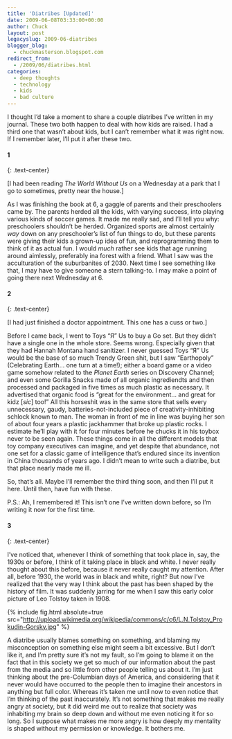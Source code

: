 ```yaml
---
title: 'Diatribes [Updated]'
date: 2009-06-08T03:33:00+00:00
author: Chuck
layout: post
legacyslug: 2009-06-diatribes
blogger_blog:
  - chuckmasterson.blogspot.com
redirect_from:
  - /2009/06/diatribes.html
categories:
  - deep thoughts
  - technology
  - kids
  - bad culture 
---
```


I thought I’d take a moment to share a couple diatribes I’ve written in my
journal. These two both happen to deal with how kids are raised. I had a third
one that wasn’t about kids, but I can’t remember what it was right now. If I
remember later, I’ll put it after these two.  

#### 1 
{: .text-center}

[I had been reading *The World Without Us* on a Wednesday at a park that I go
to sometimes, pretty near the house.] 

As I was finishing the book at 6, a gaggle of parents and their
preschoolers came by. The parents herded all the kids, with varying success,
into playing various kinds of soccer games. It made me really sad, and I’ll
tell you why: preschoolers shouldn’t be herded. Organized sports are almost
certainly *way* down on any preschooler’s list of fun things to do, but these
parents were giving their kids a grown-up idea of fun, and reprogramming them
to think of it as actual fun. I would *much* rather see kids that age running
around aimlessly, preferably ina forest with a friend. What I saw was the
acculturation of the suburbanites of 2030. Next time I see something like that,
I may have to give someone a stern talking-to. I may make a point of going
there next Wednesday at 6.

#### 2 
{: .text-center}


[I had just finished a doctor appointment. This one has a cuss or two.]

Before I came back, I went to Toys “Я” Us to buy a Go set. But they didn’t
have a single one in the whole store. Seems wrong. Especially given that they
had Hannah Montana hand sanitizer. I never guessed Toys “Я” Us would be the
base of so much Trendy Green shit, but I saw “Earthopoly” (Celebrating Earth…
one turn at a time!); either a board game or a video game somehow related to
the *Planet Earth* series on Discovery Channel; and even some Gorilla Snacks
made of all organic ingrediendts and then processed and packaged in five times
as much plastic as necessary. It advertised that organic food is “great for the
environment… and great for kidz [*sic*] too!” All this horseshit was in the
same store that sells every unnecessary, gaudy, batteries-not-included piece of
creativity-inhibiting schlock known to man. The woman in front of me in line
was buying her son of about four years a plastic jackhammer that broke up
plastic rocks. I estimate he’ll play with it for four minutes before he chucks
it in his toybox never to be seen again. These things come in all the different
models that toy company executives can imagine, and yet despite that abundance,
not one set for a classic game of intelligence that’s endured since its
invention in China thousands of years ago. I didn’t mean to write such a
diatribe, but that place nearly made me ill.

So, that’s all. Maybe I’ll remember the third thing soon, and then I’ll put it
here. Until then, have fun with these.

P.S.: Ah, I remembered it! This isn’t one I’ve written down before, so I’m
writing it now for the first time.

#### 3 
{: .text-center}

I’ve noticed that, whenever I think of something that took place in, say, the
1930s or before, I think of it taking place in black and white. I never really
thought about this before, because it never really caught my attention. After
all, before 1930, the world was in black and white, right? But now I’ve
realized that the very way I think about the past has been shaped by the
history of film. It was suddenly jarring for me when I saw this early color
picture of Leo Tolstoy taken in 1908.

{% include fig.html absolute=true
src="http://upload.wikimedia.org/wikipedia/commons/c/c6/L.N.Tolstoy_Prokudin-Gorsky.jpg"
%}

A diatribe usually blames something on something, and blaming my misconception
on something else might seem a bit excessive. But I don’t like it, and I’m
pretty sure it’s not my fault, so I’m going to blame it on the fact that in
this society we get so much of our information about the past from the media
and so little from other people telling us about it. I’m just thinking about
the pre-Columbian days of America, and considering that it never would have
occurred to the people then to imagine their ancestors in anything but full
color. Whereas it’s taken me until now to even notice that I’m thinking of the
past inaccurately. It’s not something that makes me really angry at society,
but it did weird me out to realize that society was inhabiting my brain so deep
down and without me even noticing it for so long. So I suppose what makes me
more angry is how deeply my mentality is shaped without my permission or
knowledge. It bothers me.

